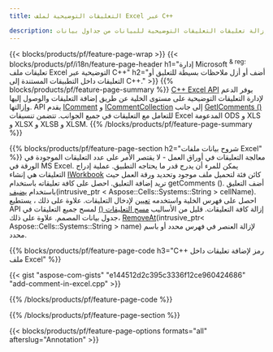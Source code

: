 ```yaml
---
title: التعليقات التوضيحية لملف Excel عبر C++

description: قم بإضافة أو إزالة تعليقات التعليقات التوضيحية للبيانات من جداول بيانات Excel و OpenOffice باستخدام مكتبة C++.
---
```

{{< blocks/products/pf/feature-page-wrap >}}
{{< blocks/products/pf/i18n/feature-page-header h1="إدارة Microsoft <sup> & reg؛ </sup> تعليقات ملف Excel التوضيحية عبر C++" h2="أضف أو أزل ملاحظات بسيطة للتعليق أو التعليقات داخل التطبيقات المستندة إلى C++." >}}
{{% blocks/products/pf/feature-page-summary %}}
[C++ Excel API](/cells/cpp/) يوفر الدعم لإدارة التعليقات التوضيحية على مستوى الخلية عن طريق إضافة التعليقات والوصول إليها وإزالتها. API يقدم [IComment](https://reference.aspose.com/cells/cpp/class/aspose.cells.i_comment) و [ICommentCollection](https://reference.aspose.com/cells/cpp/class/aspose.cells.i_comment_collection) إلى جانب [GetIComments ()](https://reference.aspose.com/cells/cpp/class/aspose.cells.i_worksheet#ae7cce5f85b7b25a1e5c58df1b613ca5a) للتعامل مع التعليقات في جميع الجوانب. تتضمن تنسيقات Excel المدعومة ODS و XLS و XLSX و XLSB و XLSM.
{{% /blocks/products/pf/feature-page-summary %}}

{{% blocks/products/pf/feature-page-section h2="شروح بيانات ملفات Excel" %}}
معالجة التعليقات في أوراق العمل - لا يقتصر الأمر على عدد التعليقات الموجودة في الورقة في MS Excel. يمكن للمرء أن يدرج قدر ما يحتاجه التطبيق. عملية إدراج التعليقات هي إنشاء [IWorkbook](https://reference.aspose.com/cells/cpp/class/aspose.cells.i_workbook) كائن فئة لتحميل ملف موجود وتحديد ورقة العمل حيث تريد إضافة التعليق. احصل على كافة تعليقاته باستخدام getComments (). أضف التعليق باستخدام [يضيف](https://reference.aspose.com/cells/cpp/class/aspose.cells.i_comment_collection#a3f014415e292fa15c6220e9727dad384)(intrusive_ptr < Aspose::Cells::Systems::String > cellName). احصل على فهرس الخلية واستخدمه [تعيين](https://reference.aspose.com/cells/cpp/com.aspose.cells/comment#Note) لإدخال التعليقات. علاوة على ذلك ، يستطيع API إزالة كافة التعليقات. قليل من الأساليب [مسح التعليقات ()](https://reference.aspose.com/cells/cpp/class/aspose.cells.i_worksheet#ad4e0ea291ae60fc1b5d815e520edc6c3) لمسح جميع التعليقات في جدول بيانات المصمم. علاوة على ذلك، [RemoveAt](https://reference.aspose.com/cells/cpp/class/aspose.cells.i_worksheet_collection#addabcc7d7d76874694018fb3ba37b72c)(intrusive_ptr< Aspose::Cells::Systems::String > name) لإزالة العنصر في فهرس محدد أو باسم محدد.

{{% blocks/products/pf/feature-page-code h3="C++ رمز لإضافة تعليقات داخل ملف Excel" %}}

{{< gist "aspose-com-gists" "e144512d2c395c3336f12ce960424686" "add-comment-in-excel.cpp" >}}

{{% /blocks/products/pf/feature-page-code %}}

{{% /blocks/products/pf/feature-page-section %}}

{{< blocks/products/pf/feature-page-options formats="all" afterslug="Annotation" >}}
